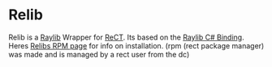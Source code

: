 # Relib
Relib is a [Raylib](https://github.com/raysan5/raylib) Wrapper for [ReCT](https://github.com/RedCubeDev-ByteSpace/ReCT). Its based on the [Raylib C# Binding]().
Heres [Relibs RPM page](https://rectsrc.github.io/rpm/packages/relib/) for info on installation. (rpm (rect package manager) was made and is managed by a rect user from the dc)
